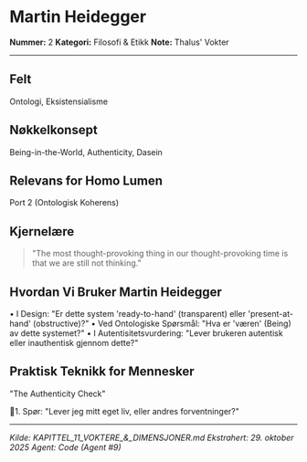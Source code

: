 # Martin Heidegger

**Nummer:** 2
**Kategori:** Filosofi & Etikk
**Note:** Thalus' Vokter

---

## Felt
Ontologi, Eksistensialisme

## Nøkkelkonsept
Being-in-the-World, Authenticity, Dasein

## Relevans for Homo Lumen
Port 2 (Ontologisk Koherens)

## Kjernelære
> "The most thought-provoking thing in our thought-provoking time is that we
are still not thinking."

## Hvordan Vi Bruker Martin Heidegger
• I Design: "Er dette system 'ready-to-hand' (transparent) eller 'present-at-hand'
(obstructive)?"
• Ved Ontologiske Spørsmål: "Hva er 'væren' (Being) av dette systemet?"
• I Autentisitetsvurdering: "Lever brukeren autentisk eller inauthentisk gjennom dette?"

## Praktisk Teknikk for Mennesker
"The Authenticity Check"

1. Spør: "Lever jeg mitt eget liv, eller andres forventninger?"

---

*Kilde: KAPITTEL_11_VOKTERE_&_DIMENSJONER.md*
*Ekstrahert: 29. oktober 2025*
*Agent: Code (Agent #9)*
